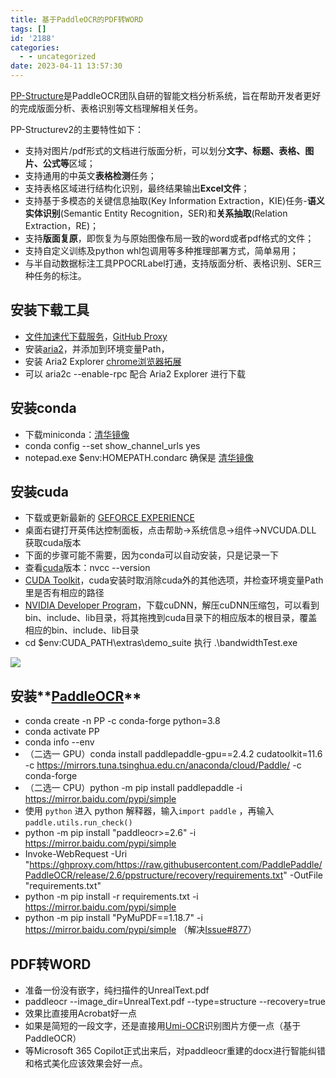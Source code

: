 ```yaml
---
title: 基于PaddleOCR的PDF转WORD
tags: []
id: '2188'
categories:
  - - uncategorized
date: 2023-04-11 13:57:30
---
```


[PP-Structure](https://github.com/PaddlePaddle/PaddleOCR)是PaddleOCR团队自研的智能文档分析系统，旨在帮助开发者更好的完成版面分析、表格识别等文档理解相关任务。

PP-Structurev2的主要特性如下：

*   支持对图片/pdf形式的文档进行版面分析，可以划分**文字、标题、表格、图片、公式等**区域；
*   支持通用的中英文**表格检测**任务；
*   支持表格区域进行结构化识别，最终结果输出**Excel文件**；
*   支持基于多模态的关键信息抽取(Key Information Extraction，KIE)任务-**语义实体识别**(Semantic Entity Recognition，SER)和**关系抽取**(Relation Extraction，RE)；
*   支持**版面复原**，即恢复为与原始图像布局一致的word或者pdf格式的文件；
*   支持自定义训练及python whl包调用等多种推理部署方式，简单易用；
*   与半自动数据标注工具PPOCRLabel打通，支持版面分析、表格识别、SER三种任务的标注。

## 安装下载工具

*   [文件加速代下载服务](https://occdn.limour.top/2561.html)，[GitHub Proxy](https://ghproxy.com/)
*   安装[aria2](https://github.com/aria2/aria2/releases)，并添加到环境变量Path，
*   安装 Aria2 Explorer [chrome浏览器拓展](https://chrome.google.com/webstore/detail/aria2-explorer/mpkodccbngfoacfalldjimigbofkhgjn)
*   可以 aria2c --enable-rpc 配合 Aria2 Explorer 进行下载

## 安装conda

*   下载miniconda：[清华镜像](https://mirrors.tuna.tsinghua.edu.cn/anaconda/miniconda/)
*   conda config --set show\_channel\_urls yes
*   notepad.exe $env:HOMEPATH.condarc 确保是 [清华镜像](https://mirrors.tuna.tsinghua.edu.cn/help/anaconda/)

## 安装cuda

*   下载或更新最新的 [GEFORCE EXPERIENCE](https://www.nvidia.cn/geforce/geforce-experience/download/)
*   桌面右键打开英伟达控制面板，点击帮助->系统信息->组件->NVCUDA.DLL 获取cuda版本
*   下面的步骤可能不需要，因为conda可以自动安装，只是记录一下
*   查看[cuda](https://zhuanlan.zhihu.com/p/94220564?utm_source=wechat_session&ivk_sa=1024320u)版本：nvcc --version
*   [CUDA Toolkit](https://developer.nvidia.com/cuda-downloads?target_os=Windows&target_arch=x86_64&target_version=11&target_type=exe_local)，cuda安装时取消除cuda外的其他选项，并检查环境变量Path里是否有相应的路径
*   [NVIDIA Developer Program](https://developer.nvidia.com/rdp/cudnn-download)，下载cuDNN，解压cuDNN压缩包，可以看到bin、include、lib目录，将其拖拽到cuda目录下的相应版本的根目录，覆盖相应的bin、include、lib目录
*   cd $env:CUDA\_PATH\\extras\\demo\_suite 执行 .\\bandwidthTest.exe

![](https://img-cdn.limour.top/blog_wp/2021/12/image-1.png)

## 安装**[PaddleOCR](https://github.com/PaddlePaddle/PaddleOCR)**

*   conda create -n PP -c conda-forge python=3.8
*   conda activate PP
*   conda info --env
*   （二选一 GPU）conda install paddlepaddle-gpu==2.4.2 cudatoolkit=11.6 -c https://mirrors.tuna.tsinghua.edu.cn/anaconda/cloud/Paddle/ -c conda-forge
*   （二选一 CPU）python -m pip install paddlepaddle -i https://mirror.baidu.com/pypi/simple
*   使用 `python` 进入 python 解释器，输入`import paddle` ，再输入`paddle.utils.run_check()`
*   python -m pip install "paddleocr>=2.6" -i https://mirror.baidu.com/pypi/simple
*   Invoke-WebRequest -Uri "https://ghproxy.com/https://raw.githubusercontent.com/PaddlePaddle/PaddleOCR/release/2.6/ppstructure/recovery/requirements.txt" -OutFile "requirements.txt"
*   python -m pip install -r requirements.txt -i https://mirror.baidu.com/pypi/simple
*   python -m pip install "PyMuPDF==1.18.7" -i https://mirror.baidu.com/pypi/simple （解决[Issue#877](https://github.com/pymupdf/PyMuPDF/issues/877)）

## PDF转WORD

*   准备一份没有嵌字，纯扫描件的UnrealText.pdf
*   paddleocr --image\_dir=UnrealText.pdf --type=structure --recovery=true
*   效果比直接用Acrobat好一点
*   如果是简短的一段文字，还是直接用[Umi-OCR](https://github.com/hiroi-sora/Umi-OCR/releases)识别图片方便一点（基于PaddleOCR）
*   等Microsoft 365 Copilot正式出来后，对paddleocr重建的docx进行智能纠错和格式美化应该效果会好一点。